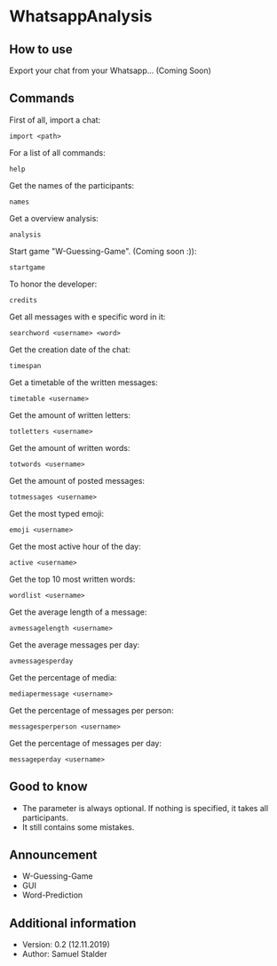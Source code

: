 # WhatsappAnalysis

## How to use 
Export your chat from your Whatsapp...
(Coming Soon)

## Commands

First of all, import a chat:
```
import <path>
```
For a list of all commands:
```
help
```
Get the names of the participants:
```
names
```
Get a overview analysis:
```
analysis
```
Start game "W-Guessing-Game". (Coming soon :)):
```
startgame
```
To honor the developer:
```
credits
```
Get all messages with e specific word in it:
```
searchword <username> <word>
```
Get the creation date of the chat:
```
timespan
```
Get a timetable of the written messages:
```
timetable <username>
```
Get the amount of written letters:
```
totletters <username>
```
Get the amount of written words:
```
totwords <username>
```
Get the amount of posted messages:
```
totmessages <username>
```
Get the most typed emoji:
```
emoji <username>
```
Get the most active hour of the day:
```
active <username>
```
Get the top 10 most written words:
```
wordlist <username>
```
Get the average length of a message:
```
avmessagelength <username>
```
Get the average messages per day:
```
avmessagesperday
```
Get the percentage of media:
```
mediapermessage <username>
```
Get the percentage of messages per person:
```
messagesperperson <username>
```
Get the percentage of messages per day:
```
messageperday <username>
```


## Good to know
* The parameter <username> is always optional. If nothing is specified, it takes all participants.
* It still contains some mistakes. 

## Announcement

* W-Guessing-Game
* GUI
* Word-Prediction

## Additional information
 
* Version: 0.2 (12.11.2019)
* Author: Samuel Stalder
